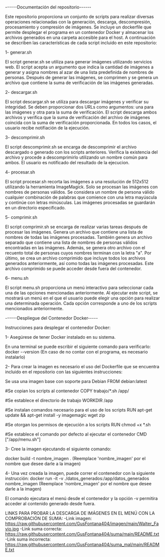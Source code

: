 ------Documentación del repositorio------ 

Este repositorio proporciona un conjunto de scripts para realizar diversas operaciones relacionadas con la generación, descarga, descompresión, procesamiento y compresión de imágenes. Se incluye un dockerfile que permite desplegar el programa en un contenedor Docker y almacenar los archivos generados en una carpeta accesible para el host. A continuación se describen las características de cada script incluido en este repositorio:

1- generar.sh

El script generar.sh se utiliza para generar imágenes utilizando servicios web. El script acepta un argumento que indica la cantidad de imágenes a generar y asigna nombres al azar de una lista predefinida de nombres de personas. Después de generar las imágenes, se comprimen y se genera un archivo que contiene la suma de verificación de las imágenes generadas.

2- descargar.sh

El script descargar.sh se utiliza para descargar imágenes y verificar su integridad. Se deben proporcionar dos URLs como argumentos: una para las imágenes y otra para la suma de verificación. El script descarga ambos archivos y verifica que la suma de verificación del archivo de imágenes coincida con la suma de verificación proporcionada. En todos los casos, el usuario recibe notifiación de la ejecución.

3- descomprimir.sh

El script descomprimir.sh se encarga de descomprimir el archivo descargado o generado con los scripts anteriores. Verifica la existencia del archivo y procede a descomprimirlo utilizando un nombre común para ambos. El usuario es notificado del resultado de la ejecucion.

4- procesar.sh

El script procesar.sh recorta las imágenes a una resolución de 512x512 utilizando la herramienta ImageMagick. Solo se procesan las imágenes con nombres de personas válidos. Se considera un nombre de persona válido cualquier combinación de palabras que comience con una letra mayúscula y continúe con letras minúsculas. Las imágenes procesadas se guardarán en un directorio especificado.

5- comprimir.sh

El script comprimir.sh se encarga de realizar varias tareas después de procesar las imágenes. Genera un archivo que contiene una lista de nombres de todas las imágenes procesadas. También genera un archivo separado que contiene una lista de nombres de personas válidos encontradas en las imágenes. Además, se genera otro archivo con el recuento total de personas cuyos nombres terminan con la letra "a". Por último, se crea un archivo comprimido que incluye todos los archivos generados anteriormente, así como todas las imágenes procesadas. Este archivo comprimido se puede acceder desde fuera del contenedor.

6- menu.sh

El script menu.sh proporciona un menú interactivo para seleccionar cada una de las opciones mencionadas anteriormente. Al ejecutar este script, se mostrará un menú en el que el usuario puede elegir una opción para realizar una determinada operación. Cada opción corresponde a uno de los scripts mencionados anteriormente.

------Despliegue del Contenedor Docker-----

Instrucciones para desplegar el contenedor Docker:

1- Asegúrese de tener Docker instalado en su sistema.

En una terminal se puede escribir el siguiente comando para verificarlo: docker --version (En caso de no contar con el programa, es necesario instalarlo)

2- Para crear la imagen es necesario el uso del Dockerfile que se encuentra incluido en el repositorio con las siguientes instrucciones:

Se usa una imagen base con soporte para Debian FROM debian:latest

#Se copian los scripts al contenedor COPY trabajo/*.sh /app/

#Se establece el directorio de trabajo WORKDIR /app

#Se instalan comandos necesario para el uso de los scripts RUN apt-get update && apt-get install -y imagemagic wget zip

#Se otorgan los permisos de ejecución a los scripts RUN chmod +x *.sh

#Se establece el comando por defecto al ejecutar el contenedor CMD ["/app/menu.sh"]

3- Cree la imagen ejecutando el siguiente comando:

docker build -t nombre_imagen . (Reemplace 'nombre_imagen' por el nombre que desee darle a la imagen)

4- Una vez creada la imagen, puede correr el contenedor con la siguiente instrucción: docker run -it -v ./datos_generados:/app/datos_generados nombre_imagen (Reemplace 'nombre_imagen' por el nombre que desee darle a la imagen)

El comando ejecutara el menú desde el contenedor y la opción -v permitira acceder al contenido generado desde fuera.

LINKS PARA PROBAR LA DESCARGA DE IMÁGENES EN EL MENÚ CON LA COMPROBACIÓN DE SUMA: -Link imagen: https://raw.githubusercontent.com/GusFontana404/imagen/main/Walter_Favio.jpg -Link suma correcta: https://raw.githubusercontent.com/GusFontana404/suma/main/README.txt -Link suma incorrecta: https://raw.githubusercontent.com/GusFontana404/suma_mal/main/README.txt
